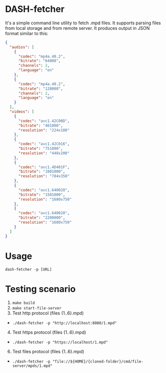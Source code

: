 # DASH-fetcher
It's a simple command line utility to fetch .mpd files. It supports parsing files from local storage and from remote server.
It produces output in JSON format similar to this:
```json
{
  "audios": [
    {
      "codec": "mp4a.40.2",
      "bitrate": "64008",
      "channels": 2,
      "language": "en"
    },
    {
      "codec": "mp4a.40.2",
      "bitrate": "128008",
      "channels": 2,
      "language": "en"
    }
  ],
  "videos": [
    {
      "codec": "avc1.42C00D",
      "bitrate": "401000",
      "resolution": "224x100"
    },
    {
      "codec": "avc1.42C016",
      "bitrate": "751000",
      "resolution": "448x200"
    },
    {
      "codec": "avc1.4D401F",
      "bitrate": "1001000",
      "resolution": "784x350"
    },
    {
      "codec": "avc1.640028",
      "bitrate": "1501000",
      "resolution": "1680x750"
    },
    {
      "codec": "avc1.640028",
      "bitrate": "2200000",
      "resolution": "1680x750"
    }
  ]
}
```

# Usage
`dash-fetcher -p [URL]`

# Testing scenario
1. `make build`
2. `make start-file-server`
3. Test http protocol (files {1..6}.mpd)
  * `./dash-fetcher -p "http://localhost:8080/1.mpd"`
4. Test https protocol (files {1..6}.mpd)
  * `./dash-fetcher -p "https://localhost/1.mpd"`
6. Test files protocol (files {1..6}.mpd)
  * `./dash-fetcher -p "file://${HOME}/{cloned-folder}/cmd/file-server/mpds/1.mpd"`
